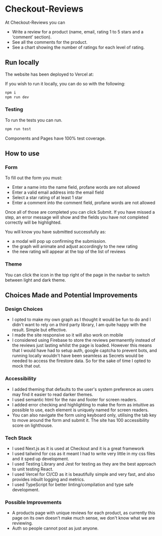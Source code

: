 # Checkout-Reviews

At Checkout-Reviews you can

- Write a review for a product (name, email, rating 1 to 5 stars and a ‘comment’ section).
- See all the comments for the product.
- See a chart showing the number of ratings for each level of rating.

## Run locally

The website has been deployed to Vercel at:

If you wish to run it locally, you can do so with the following:

```bash
npm i
npm run dev
```

### Testing

To run the tests you can run.

```bash
npm run test
```

Components and Pages have 100% test coverage.

## How to use

### Form

To fill out the form you must:

- Enter a name into the name field, profane words are not allowed
- Enter a valid email address into the email field
- Select a star rating of at least 1 star
- Enter a comment into the comment field, profane words are not allowed

Once all of those are completed you can click Submit. If you have missed a step, an error message will show and the fields you have not completed correctly will be highlighted.

You will know you have submitted successfully as:

- a modal will pop up confirming the submission.
- the graph will animate and adjust accordingly to the new rating
- the new rating will appear at the top of the list of reviews

### Theme

You can click the icon in the top right of the page in the navbar to switch between light and dark theme.

## Choices Made and Potential Improvements

### Design Choices

- I opted to make my own graph as I thought it would be fun to do and I didn't want to rely on a third party library, I am quite happy with the result. Simple but effective.
- I made the site responsive so it will also work on mobile
- I considered using Firebase to store the reviews permanently instead of the reviews just lasting whilst the page is loaded. However this means that I would have had to setup auth, google captcha to prevent bots, and running locally wouldn't have been seamless as Secrets would be needed to access the firestore data. So for the sake of time I opted to mock that out.

### Accessibility

- I added theming that defaults to the user's system preference as users may find it easier to read darker themes.
- I used semantic html for the nav and footer for screen readers.
- I added error checking and highlighting to make the form as intuitive as possible to use, each element is uniquely named for screen readers.
- You can also navigate the form using keyboard only, utilising the tab key to move around the form and submit it. The site has 100 accessibility score on lighthouse.

### Tech Stack

- I used Next.js as it is used at Checkout and it is a great framework
- I used tailwind for css as it meant I had to write very little in my css files and it sped up development.
- I used Testing Library and Jest for testing as they are the best approach to unit testing React.
- I used Vercel for CI/CD as it is beautifully simple and very fast, and also provides inbuilt logging and metrics.
- I used TypeScript for better linting/compilation and type safe development.

### Possible Improvements

- A products page with unique reviews for each product, as currently this page on its own doesn't make much sense, we don't know what we are reviewing.
- Auth so people cannot post as just anyone.
